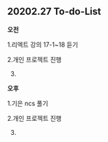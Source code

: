 ## 20202.27 To-do-List

**오전**

1.리엑트 강의 17-1~18 듣기

2.개인 프로젝트 진행

3.



**오후**

1.기은 ncs 풀기

2.개인 프로젝트 진행

3.
